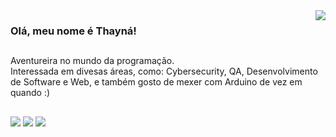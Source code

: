 <img align='right' src="https://github-readme-stats.vercel.app/api?username=atatassis&show_icons=true&title_color=783c00&text_color=af552e&icon_color=783c00&bg_color=f8efd4&cache_seconds=2300">

### Olá, meu nome é Thayná!
##

<p> Aventureira no mundo da programação. <br/> Interessada em divesas áreas, como: Cybersecurity, QA, Desenvolvimento de Software e Web, e também gosto de mexer com Arduino de vez em quando :) </p>

##

<div>
  <img src="https://img.shields.io/badge/Instagram-E4405F?style=plastic&logo=instagram&logoColor=white" /> 
  <img src="https://img.shields.io/badge/LinkedIn-0077B5?style=plastic&logo=linkedin&logoColor=white"/> 
  <img src="https://img.shields.io/badge/GitHub-100000?style=plastic&logo=github&logoColor=white"/>
</div>

